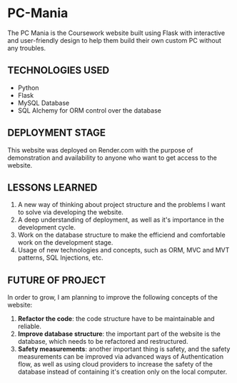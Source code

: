 # PC-Mania
The PC Mania is the Coursework website built using Flask with interactive and user-friendly design to help them build their own custom PC without any troubles.
## TECHNOLOGIES USED
- Python
- Flask
- MySQL Database
- SQL Alchemy for ORM control over the database
## DEPLOYMENT STAGE
This website was deployed on Render.com with the purpose of demonstration and availability to anyone who want to get access to the website.
## LESSONS LEARNED
1. A new way of thinking about project structure and the problems I want to solve via developing the website.
2. A deep understanding of deployment, as well as it's importance in the development cycle.
3. Work on the database structure to make the efficiend and comfortable work on the development stage.
4. Usage of new technologies and concepts, such as ORM, MVC and MVT patterns, SQL Injections, etc.
## FUTURE OF PROJECT
In order to grow, I am planning to improve the following concepts of the website:
1. **Refactor the code**: the code structure have to be maintainable and reliable.
2. **Improve database structure**: the important part of the website is the database, which needs to be refactored and restructured.
3. **Safety measurements**: another important thing is safety, and the safety measurements can be improved via advanced ways of Authentication flow, as well as using cloud providers to increase the safety of the database instead of containing it's creation only on the local computer.
